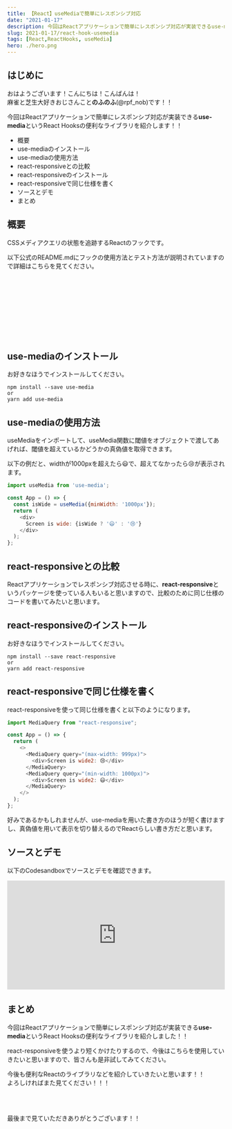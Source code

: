 ```yaml
---
title: 【React】useMediaで簡単にレスポンシブ対応
date: "2021-01-17"
description: 今回はReactアプリケーションで簡単にレスポンシブ対応が実装できるuse-mediaというReact Hooksの便利なライブラリを紹介します！！
slug: 2021-01-17/react-hook-usemedia
tags: [React,ReactHooks, useMedia]
hero: ./hero.png
---
```


## はじめに 

おはようございます！こんにちは！こんばんは！<br>
麻雀と芝生大好きおじさんこと**のふのふ**(@rpf_nob)です！！

今回はReactアプリケーションで簡単にレスポンシブ対応が実装できる**use-media**というReact Hooksの便利なライブラリを紹介します！！

* 概要
* use-mediaのインストール
* use-mediaの使用方法
* react-responsiveとの比較
* react-responsiveのインストール
* react-responsiveで同じ仕様を書く
* ソースとデモ
* まとめ

## 概要

CSSメディアクエリの状態を追跡するReactのフックです。

以下公式のREADME.mdにフックの使用方法とテスト方法が説明されていますので詳細はこちらを見てください。

<div class="iframely-embed"><div class="iframely-responsive" style="height: 140px; padding-bottom: 0;"><a href="https://github.com/streamich/use-media" data-iframely-url="//cdn.iframe.ly/u2VHAW7?card=small"></a></div></div>

## use-mediaのインストール

お好きなほうでインストールしてください。

```
npm install --save use-media
or
yarn add use-media
```

## use-mediaの使用方法

useMediaをインポートして、useMedia関数に閾値をオブジェクトで渡してあげれば、閾値を超えているかどうかの真偽値を取得できます。

以下の例だと、widthが1000pxを超えたら😃で、超えてなかったら😢が表示されます。

```js
import useMedia from 'use-media';

const App = () => {
  const isWide = useMedia({minWidth: '1000px'});
  return (
    <div>
      Screen is wide: {isWide ? '😃' : '😢'}
    </div>
  );
};
```

## react-responsiveとの比較

Reactアプリケーションでレスポンシブ対応させる時に、**react-responsive**というパッケージを使っている人もいると思いますので、比較のために同じ仕様のコードを書いてみたいと思います。

## react-responsiveのインストール

お好きなほうでインストールしてください。

```
npm install --save react-responsive
or
yarn add react-responsive
```

## react-responsiveで同じ仕様を書く

react-responsiveを使って同じ仕様を書くと以下のようになります。

```js
import MediaQuery from "react-responsive";

const App = () => {
  return (
    <>
      <MediaQuery query="(max-width: 999px)">
        <div>Screen is wide2: 😢</div>
      </MediaQuery>
      <MediaQuery query="(min-width: 1000px)">
        <div>Screen is wide2: 😃</div>
      </MediaQuery>
    </>
  );
};
```

好みであるかもしれませんが、use-mediaを用いた書き方のほうが短く書けますし、真偽値を用いて表示を切り替えるのでReactらしい書き方だと思います。

## ソースとデモ

以下のCodesandboxでソースとデモを確認できます。

<div style="left: 0; width: 100%; height: 0; position: relative; padding-bottom: 50%;"><iframe src="https://codesandbox.io/embed/react-use-media-3kg6l?file=/src/App.js:269-473" style="border: 0; top: 0; left: 0; width: 100%; height: 100%; position: absolute;" allowfullscreen></iframe></div>

## まとめ

今回はReactアプリケーションで簡単にレスポンシブ対応が実装できる**use-media**というReact Hooksの便利なライブラリを紹介しました！！

react-responsiveを使うより短くかけたりするので、今後はこちらを使用していきたいと思いますので、皆さんも是非試してみてください。

今後も便利なReactのライブラリなどを紹介していきたいと思います！！  
よろしければまた見てください！！！

<br>
<br>

最後まで見ていただきありがとうございます！！


